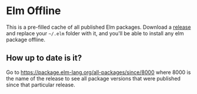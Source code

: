 # Elm Offline

This is a pre-filled cache of all published Elm packages. Download a [release](https://github.com/drathier/elm-offline/releases) and replace your `~/.elm` folder with it, and you'll be able to install any elm package offline.

## How up to date is it?

Go to https://package.elm-lang.org/all-packages/since/8000 where 8000 is the name of the release to see all package versions that were published since that particular release.

